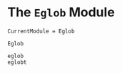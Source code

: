# The `Eglob` Module

```@meta
CurrentModule = Eglob
```

```@docs
Eglob
```

```@docs
eglob
eglobt
```
